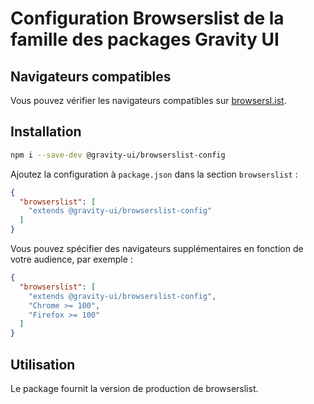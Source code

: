 # Configuration Browserslist de la famille des packages Gravity UI

## Navigateurs compatibles

Vous pouvez vérifier les navigateurs compatibles sur [browsersl.ist](https://browsersl.ist/#q=last%202%20major%20versions%20and%20last%202%20years%20and%20fully%20supports%20es6%20and%20%3E%200.05%25%0Anot%20dead%0Anot%20op_mini%20all%0Anot%20and_qq%20%3E%200%0Anot%20and_uc%20%3E%200%0AFirefox%20ESR%0AChrome%20%3E%200%20and%20last%202%20years%20and%20%3E%200.05%25%0ASafari%20%3E%200%20and%20last%202%20years%20and%20%3E%200.05%25%0AFirefox%20%3E%200%20and%20last%202%20years%20and%20%3E%200.01%25).

## Installation

```bash
npm i --save-dev @gravity-ui/browserslist-config
```

Ajoutez la configuration à `package.json` dans la section `browserslist` :

```json
{
  "browserslist": [
    "extends @gravity-ui/browserslist-config"
  ]
}
```

Vous pouvez spécifier des navigateurs supplémentaires en fonction de votre audience, par exemple :
```json
{
  "browserslist": [
    "extends @gravity-ui/browserslist-config",
    "Chrome >= 100",
    "Firefox >= 100"
  ]
}
```

## Utilisation

Le package fournit la version de production de browserslist.